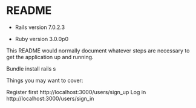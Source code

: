 # README
* Rails version 7.0.2.3

* Ruby version 3.0.0p0



This README would normally document whatever steps are necessary to get the
application up and running.

Bundle install
rails s

Things you may want to cover:

Register first
http://localhost:3000/users/sign_up
Log in
http://localhost:3000/users/sign_in
